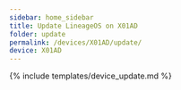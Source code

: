 ```yaml
---
sidebar: home_sidebar
title: Update LineageOS on X01AD
folder: update
permalink: /devices/X01AD/update/
device: X01AD
---
```

{% include templates/device_update.md %}
